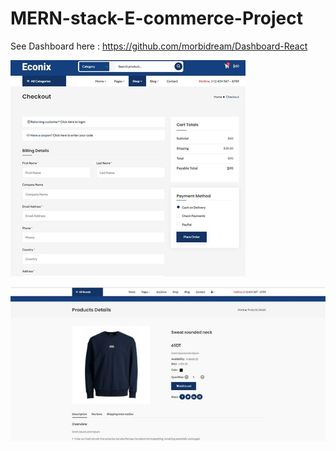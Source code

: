 # MERN-stack-E-commerce-Project
See Dashboard here : https://github.com/morbidream/Dashboard-React

![preview](public/pic1.jpg)

![preview](public/pic2.jpg)



